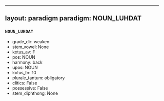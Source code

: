 
---
layout: paradigm
paradigm: NOUN_LUHDAT
---
### ` NOUN_LUHDAT `


* grade_dir: weaken
* stem_vowel: None
* kotus_av: F
* pos: NOUN
* harmony: back
* upos: NOUN
* kotus_tn: 10
* plurale_tantum: obligatory
* clitics: False
* possessive: False
* stem_diphthong: None
